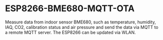 # ESP8266-BME680-MQTT-OTA
Measure data from indoor sensor BME680, such as temperature, humidity, IAQ, CO2, calibration status and air pressure and send the data via MQTT to a remote MQTT server. The ESP8266 can be updated via WLAN.
